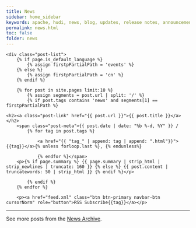 ```yaml
---
title: News
sidebar: home_sidebar
keywords: apache, hudi, news, blog, updates, release notes, announcements
permalink: news.html
toc: false
folder: news
---
```

<div class="home">

    <div class="post-list">   
        {% if page.is_default_language %}
            {% assign firstpPartialPath = 'events' %}
        {% else %}
            {% assign firstpPartialPath = 'cn' %} 
        {% endif %}
          
        {% for post in site.pages limit:10 %}
            {% assign segments = post.url | split: '/' %}
            {% if post.tags contains 'news' and segments[1] == firstpPartialPath %}
                        
    <h2><a class="post-link" href="{{ post.url }}">{{ post.title }}</a></h2>
        <span class="post-meta">{{ post.date | date: "%b %-d, %Y" }} /
            {% for tag in post.tags %}

                <a href="{{ "tag_" | append: tag | append: ".html"}}">{{tag}}</a>{% unless forloop.last %}, {% endunless%}

                {% endfor %}</span>
        <p>{% if page.summary %} {{ page.summary | strip_html | strip_newlines | truncate: 160 }} {% else %} {{ post.content | truncatewords: 50 | strip_html }} {% endif %}</p>

            {% endif %}
        {% endfor %}

        <p><a href="feed.xml" class="btn btn-primary navbar-btn cursorNorm" role="button">RSS Subscribe{{tag}}</a></p>

<hr />
        <p>See more posts from the <a href="news_archive.html">News Archive</a>. </p>


</div>
